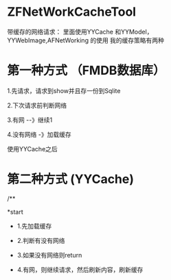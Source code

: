 # ZFNetWorkCacheTool
 带缓存的网络请求：
 里面使用YYCache 和YYModel，YYWebImage,AFNetWorking 的使用
 我的缓存策略有两种
 # 第一种方式 （FMDB数据库）

 1.先请求，请求到show并且存一份到Sqlite
 
 2.下次请求前判断网络
 
 3.有网 --》继续1
 
 4.没有网络 -》加载缓存
 
 使用YYCache之后
 
 # 第二种方式 (YYCache)
 /**
 
 *start
 
 * 1.先加载缓存
 
 * 2.判断有没有网络
 
 * 3.如果没有网络则return
 
 * 4.有网，则继续请求，然后刷新内容，刷新缓存
 
